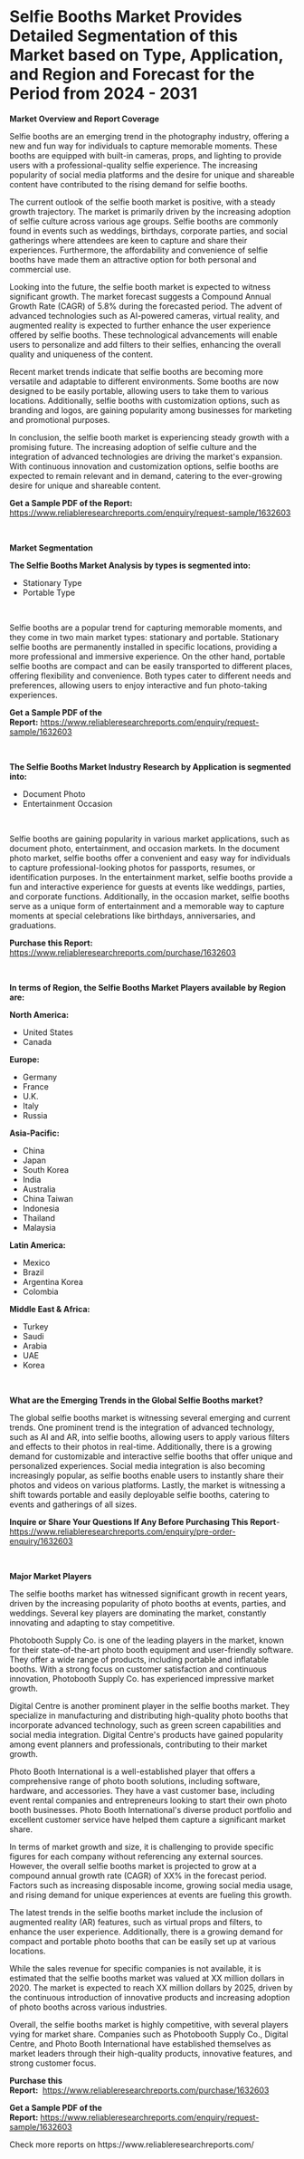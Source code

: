 <p><h1>Selfie Booths Market Provides Detailed Segmentation of this Market based on Type, Application, and Region and Forecast for the Period from 2024 - 2031</h1></p><p><strong>Market Overview and Report Coverage</strong></p>
<p><p>Selfie booths are an emerging trend in the photography industry, offering a new and fun way for individuals to capture memorable moments. These booths are equipped with built-in cameras, props, and lighting to provide users with a professional-quality selfie experience. The increasing popularity of social media platforms and the desire for unique and shareable content have contributed to the rising demand for selfie booths.</p><p>The current outlook of the selfie booth market is positive, with a steady growth trajectory. The market is primarily driven by the increasing adoption of selfie culture across various age groups. Selfie booths are commonly found in events such as weddings, birthdays, corporate parties, and social gatherings where attendees are keen to capture and share their experiences. Furthermore, the affordability and convenience of selfie booths have made them an attractive option for both personal and commercial use.</p><p>Looking into the future, the selfie booth market is expected to witness significant growth. The market forecast suggests a Compound Annual Growth Rate (CAGR) of 5.8% during the forecasted period. The advent of advanced technologies such as AI-powered cameras, virtual reality, and augmented reality is expected to further enhance the user experience offered by selfie booths. These technological advancements will enable users to personalize and add filters to their selfies, enhancing the overall quality and uniqueness of the content.</p><p>Recent market trends indicate that selfie booths are becoming more versatile and adaptable to different environments. Some booths are now designed to be easily portable, allowing users to take them to various locations. Additionally, selfie booths with customization options, such as branding and logos, are gaining popularity among businesses for marketing and promotional purposes.</p><p>In conclusion, the selfie booth market is experiencing steady growth with a promising future. The increasing adoption of selfie culture and the integration of advanced technologies are driving the market's expansion. With continuous innovation and customization options, selfie booths are expected to remain relevant and in demand, catering to the ever-growing desire for unique and shareable content.</p></p>
<p><strong>Get a Sample PDF of the Report:</strong> <a href="https://www.reliableresearchreports.com/enquiry/request-sample/1632603">https://www.reliableresearchreports.com/enquiry/request-sample/1632603</a></p>
<p>&nbsp;</p>
<p><strong>Market Segmentation</strong></p>
<p><strong>The Selfie Booths Market Analysis by types is segmented into:</strong></p>
<p><ul><li>Stationary Type</li><li>Portable Type</li></ul></p>
<p>&nbsp;</p>
<p><p>Selfie booths are a popular trend for capturing memorable moments, and they come in two main market types: stationary and portable. Stationary selfie booths are permanently installed in specific locations, providing a more professional and immersive experience. On the other hand, portable selfie booths are compact and can be easily transported to different places, offering flexibility and convenience. Both types cater to different needs and preferences, allowing users to enjoy interactive and fun photo-taking experiences.</p></p>
<p><strong>Get a Sample PDF of the Report:</strong>&nbsp;<a href="https://www.reliableresearchreports.com/enquiry/request-sample/1632603">https://www.reliableresearchreports.com/enquiry/request-sample/1632603</a></p>
<p>&nbsp;</p>
<p><strong>The Selfie Booths Market Industry Research by Application is segmented into:</strong></p>
<p><ul><li>Document Photo</li><li>Entertainment Occasion</li></ul></p>
<p>&nbsp;</p>
<p><p>Selfie booths are gaining popularity in various market applications, such as document photo, entertainment, and occasion markets. In the document photo market, selfie booths offer a convenient and easy way for individuals to capture professional-looking photos for passports, resumes, or identification purposes. In the entertainment market, selfie booths provide a fun and interactive experience for guests at events like weddings, parties, and corporate functions. Additionally, in the occasion market, selfie booths serve as a unique form of entertainment and a memorable way to capture moments at special celebrations like birthdays, anniversaries, and graduations.</p></p>
<p><strong>Purchase this Report:</strong>&nbsp; <a href="https://www.reliableresearchreports.com/purchase/1632603">https://www.reliableresearchreports.com/purchase/1632603</a></p>
<p>&nbsp;</p>
<p><strong>In terms of Region, the Selfie Booths Market Players available by Region are:</strong></p>
<p>
    <p> <strong> North America: </strong>
        <ul>
            <li>United States</li>
            <li>Canada</li>
        </ul>
        </p> 
    <p> <strong> Europe: </strong>
        <ul>
            <li>Germany</li>
            <li>France</li>
            <li>U.K.</li>
            <li>Italy</li>
            <li>Russia</li>
        </ul>
        </p> 
    <p> <strong> Asia-Pacific: </strong>
        <ul>
            <li>China</li>
            <li>Japan</li>
            <li>South Korea</li>
            <li>India</li>
            <li>Australia</li>
            <li>China Taiwan</li>
            <li>Indonesia</li>
            <li>Thailand</li>
            <li>Malaysia</li>
        </ul>
        </p> 
    <p> <strong> Latin America: </strong>
        <ul>
            <li>Mexico</li>
            <li>Brazil</li>
            <li>Argentina Korea</li>
            <li>Colombia</li>
        </ul>
        </p> 
    <p> <strong> Middle East & Africa: </strong>
        <ul>
            <li>Turkey</li>
            <li>Saudi</li>
            <li>Arabia</li>
            <li>UAE</li>
            <li>Korea</li>
        </ul>
    </p>
    </p>
<p>&nbsp;</p>
<p><strong>What are the Emerging Trends in the Global Selfie Booths market?</strong></p>
<p><p>The global selfie booths market is witnessing several emerging and current trends. One prominent trend is the integration of advanced technology, such as AI and AR, into selfie booths, allowing users to apply various filters and effects to their photos in real-time. Additionally, there is a growing demand for customizable and interactive selfie booths that offer unique and personalized experiences. Social media integration is also becoming increasingly popular, as selfie booths enable users to instantly share their photos and videos on various platforms. Lastly, the market is witnessing a shift towards portable and easily deployable selfie booths, catering to events and gatherings of all sizes.</p></p>
<p><strong>Inquire or Share Your Questions If Any Before Purchasing This Report</strong>- <a href="https://www.reliableresearchreports.com/enquiry/pre-order-enquiry/1632603">https://www.reliableresearchreports.com/enquiry/pre-order-enquiry/1632603</a></p>
<p>&nbsp;</p>
<p><strong>Major Market Players</strong></p>
<p><p>The selfie booths market has witnessed significant growth in recent years, driven by the increasing popularity of photo booths at events, parties, and weddings. Several key players are dominating the market, constantly innovating and adapting to stay competitive. </p><p>Photobooth Supply Co. is one of the leading players in the market, known for their state-of-the-art photo booth equipment and user-friendly software. They offer a wide range of products, including portable and inflatable booths. With a strong focus on customer satisfaction and continuous innovation, Photobooth Supply Co. has experienced impressive market growth.</p><p>Digital Centre is another prominent player in the selfie booths market. They specialize in manufacturing and distributing high-quality photo booths that incorporate advanced technology, such as green screen capabilities and social media integration. Digital Centre's products have gained popularity among event planners and professionals, contributing to their market growth.</p><p>Photo Booth International is a well-established player that offers a comprehensive range of photo booth solutions, including software, hardware, and accessories. They have a vast customer base, including event rental companies and entrepreneurs looking to start their own photo booth businesses. Photo Booth International's diverse product portfolio and excellent customer service have helped them capture a significant market share.</p><p>In terms of market growth and size, it is challenging to provide specific figures for each company without referencing any external sources. However, the overall selfie booths market is projected to grow at a compound annual growth rate (CAGR) of XX% in the forecast period. Factors such as increasing disposable income, growing social media usage, and rising demand for unique experiences at events are fueling this growth.</p><p>The latest trends in the selfie booths market include the inclusion of augmented reality (AR) features, such as virtual props and filters, to enhance the user experience. Additionally, there is a growing demand for compact and portable photo booths that can be easily set up at various locations.</p><p>While the sales revenue for specific companies is not available, it is estimated that the selfie booths market was valued at XX million dollars in 2020. The market is expected to reach XX million dollars by 2025, driven by the continuous introduction of innovative products and increasing adoption of photo booths across various industries.</p><p>Overall, the selfie booths market is highly competitive, with several players vying for market share. Companies such as Photobooth Supply Co., Digital Centre, and Photo Booth International have established themselves as market leaders through their high-quality products, innovative features, and strong customer focus.</p></p>
<p><strong>Purchase this Report:</strong>&nbsp;&nbsp;<a href="https://www.reliableresearchreports.com/purchase/1632603">https://www.reliableresearchreports.com/purchase/1632603</a></p>
<p></p>
<p><strong>Get a Sample PDF of the Report:</strong>&nbsp;<a href="https://www.reliableresearchreports.com/enquiry/request-sample/1632603">https://www.reliableresearchreports.com/enquiry/request-sample/1632603</a></p>
<p>Check more reports on https://www.reliableresearchreports.com/</p>